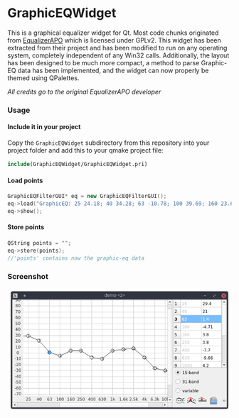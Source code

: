 # GraphicEQWidget

This is a graphical equalizer widget for Qt. Most code chunks originated from [EqualizerAPO](https://sourceforge.net/projects/equalizerapo/) which is licensed under GPLv2. This widget has been extracted from their project and has been modified to run on any operating system, completely independent of any Win32 calls. Additionally, the layout has been designed to be much more compact, a method to parse Graphic-EQ data has been implemented, and the widget can now properly be themed using QPalettes.

*All credits go to the original EqualizerAPO developer*

### Usage

#### Include it in your project

Copy the `GraphicEQWidget` subdirectory from this repository into your project folder and add this to your qmake project file:

```cmake
include(GraphicEQWidget/GraphicEQWidget.pri)
```

#### Load points

```c++
GraphicEQFilterGUI* eq = new GraphicEQFilterGUI();
eq->load("GraphicEQ: 25 24.18; 40 34.28; 63 -10.78; 100 39.69; 160 23.66; 250 12.77; 400 3.19; 630 48.33; 1000 35.76; 1600 22.98; 2500 8.84; 4000 1.64; 6300 9.71; 10000 17.91; 16000 26.25");
eq->show();
```

#### Store points

```c++
QString points = "";
eq->store(points);
//'points' contains now the graphic-eq data
```

### Screenshot

![screenshot](screenshot.png)
